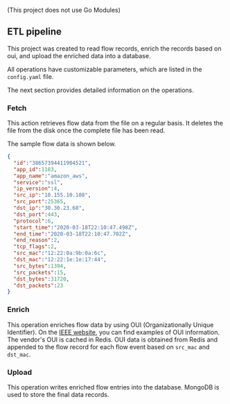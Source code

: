 (This project does not use Go Modules)

## ETL pipeline

This project was created to read flow records, enrich the records based on oui, and upload the enriched data into a database.

All operations have customizable parameters, which are listed in the `config.yaml` file.

The next section provides detailed information on the operations.

### Fetch

This action retrieves flow data from the file on a regular basis. It deletes the file from the disk once the complete file has been read.

The sample flow data is shown below.

```json
{
  "id":"38657394411904521",
  "app_id":1183,
  "app_name":"amazon_aws",
  "service":"ssl",
  "ip_version":4,
  "src_ip":"10.155.10.108",
  "src_port":25365,
  "dst_ip":"30.30.23.68",
  "dst_port":443,
  "protocol":6,
  "start_time":"2020-03-18T22:10:47.498Z",
  "end_time":"2020-03-18T22:10:47.702Z",
  "end_reason":2,
  "tcp_flags":2,
  "src_mac":"12:22:0a:9b:0a:6c",
  "dst_mac":"12:22:1e:1e:17:44",
  "src_bytes":1394,
  "src_packets":15,
  "dst_bytes":31720,
  "dst_packets":23
}
```

### Enrich

This operation enriches flow data by using OUI (Organizationally Unique Identifier). On the [IEEE website](https://standards-oui.ieee.org/oui/oui.txt), you can find examples of OUI information. The vendor's OUI is cached in Redis. OUI data is obtained from Redis and appended to the flow record for each flow event based on `src_mac` and `dst_mac`.

### Upload

This operation writes enriched flow entries into the database. MongoDB is used to store the final data records.


